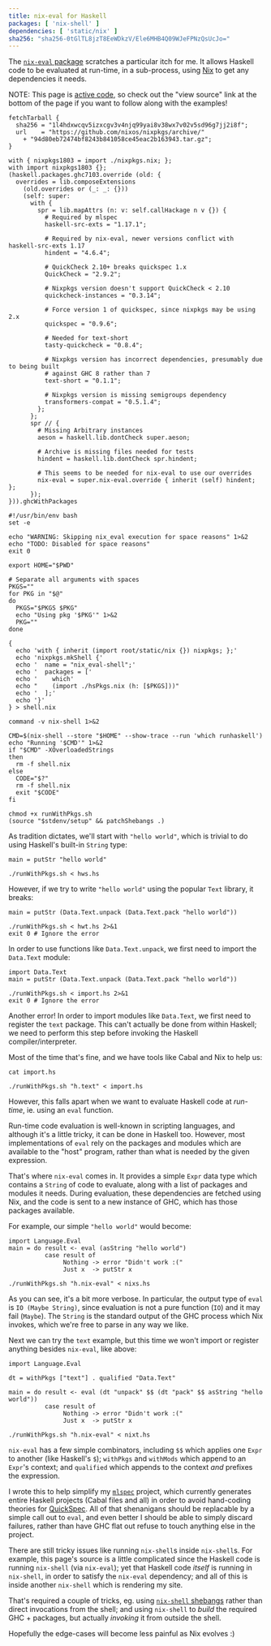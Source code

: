 ```yaml
---
title: nix-eval for Haskell
packages: [ 'nix-shell' ]
dependencies: [ 'static/nix' ]
sha256: "sha256-0tGlTL8jzT8EeWDkzV/Ele6MHB4Q09WJeFPNzQsUcJo="
---
```


The [`nix-eval` package](https://hackage.haskell.org/package/nix-eval) scratches
a particular itch for me. It allows Haskell code to be evaluated at run-time, in
a sub-process, using [Nix](http://nixos.org/nix) to get any dependencies it
needs.

NOTE: This page is [active code](/projects/activecode/), so check out the "view
source" link at the bottom of the page if you want to follow along with the
examples!

```{pipe="cat > nixpkgs.nix"}
fetchTarball {
  sha256 = "1l4hdxwcqv5izxcgv3v4njq99yai8v38wx7v02v5sd96g7jj2i8f";
  url    = "https://github.com/nixos/nixpkgs/archive/"
    + "94d80eb72474bf8243b841058ce45eac2b163943.tar.gz";
}
```

```{pipe="cat > hsPkgs.nix"}
with { nixpkgs1803 = import ./nixpkgs.nix; };
with import nixpkgs1803 {};
(haskell.packages.ghc7103.override (old: {
  overrides = lib.composeExtensions
    (old.overrides or (_: _: {}))
    (self: super:
      with {
        spr = lib.mapAttrs (n: v: self.callHackage n v {}) {
          # Required by mlspec
          haskell-src-exts = "1.17.1";

          # Required by nix-eval, newer versions conflict with haskell-src-exts 1.17
          hindent = "4.6.4";

          # QuickCheck 2.10+ breaks quickspec 1.x
          QuickCheck = "2.9.2";

          # Nixpkgs version doesn't support QuickCheck < 2.10
          quickcheck-instances = "0.3.14";

          # Force version 1 of quickspec, since nixpkgs may be using 2.x
          quickspec = "0.9.6";

          # Needed for text-short
          tasty-quickcheck = "0.8.4";

          # Nixpkgs version has incorrect dependencies, presumably due to being built
          # against GHC 8 rather than 7
          text-short = "0.1.1";

          # Nixpkgs version is missing semigroups dependency
          transformers-compat = "0.5.1.4";
        };
      };
      spr // {
        # Missing Arbitrary instances
        aeson = haskell.lib.dontCheck super.aeson;

        # Archive is missing files needed for tests
        hindent = haskell.lib.dontCheck spr.hindent;

        # This seems to be needed for nix-eval to use our overrides
        nix-eval = super.nix-eval.override { inherit (self) hindent; };
      });
})).ghcWithPackages
```

```{pipe="cat > runWithPkgs.sh"}
#!/usr/bin/env bash
set -e

echo "WARNING: Skipping nix_eval execution for space reasons" 1>&2
echo "TODO: Disabled for space reasons"
exit 0

export HOME="$PWD"

# Separate all arguments with spaces
PKGS=""
for PKG in "$@"
do
  PKGS="$PKGS $PKG"
  echo "Using pkg '$PKG'" 1>&2
  PKG=""
done

{
  echo 'with { inherit (import root/static/nix {}) nixpkgs; };'
  echo 'nixpkgs.mkShell {'
  echo '  name = "nix_eval-shell";'
  echo '  packages = ['
  echo '    which'
  echo "    (import ./hsPkgs.nix (h: [$PKGS]))"
  echo '  ];'
  echo '}'
} > shell.nix

command -v nix-shell 1>&2

CMD=$(nix-shell --store "$HOME" --show-trace --run 'which runhaskell')
echo "Running '$CMD'" 1>&2
if "$CMD" -XOverloadedStrings
then
  rm -f shell.nix
else
  CODE="$?"
  rm -f shell.nix
  exit "$CODE"
fi
```

```{pipe="sh > /dev/null"}
chmod +x runWithPkgs.sh
(source "$stdenv/setup" && patchShebangs .)
```

As tradition dictates, we'll start with `"hello world"`, which is trivial to do
using Haskell's built-in `String` type:

```{.haskell pipe="tee hws.hs"}
main = putStr "hello world"
```

```{.haskell pipe="sh"}
./runWithPkgs.sh < hws.hs
```

However, if we try to write `"hello world"` using the popular `Text` library, it
breaks:

```{.haskell pipe="tee hwt.hs"}
main = putStr (Data.Text.unpack (Data.Text.pack "hello world"))
```

```{pipe="sh"}
./runWithPkgs.sh < hwt.hs 2>&1
exit 0 # Ignore the error
```

In order to use functions like `Data.Text.unpack`, we first need to import the
`Data.Text` module:

```{.haskell pipe="tee import.hs"}
import Data.Text
main = putStr (Data.Text.unpack (Data.Text.pack "hello world"))
```

```{pipe="sh"}
./runWithPkgs.sh < import.hs 2>&1
exit 0 # Ignore the error
```

Another error! In order to import modules like `Data.Text`, we first need to
register the `text` package. This can't actually be done from within Haskell; we
need to perform this step before invoking the Haskell compiler/interpreter.

Most of the time that's fine, and we have tools like Cabal and Nix to help us:

```{.haskell pipe="sh"}
cat import.hs
```

```{.haskell pipe="sh"}
./runWithPkgs.sh "h.text" < import.hs
```

However, this falls apart when we want to evaluate Haskell code at *run-time*,
ie. using an `eval` function.

Run-time code evaluation is well-known in scripting languages, and although it's
a little tricky, it can be done in Haskell too. However, most implementations of
`eval` rely on the packages and modules which are available to the "host"
program, rather than what is needed by the given expression.

That's where `nix-eval` comes in. It provides a simple `Expr` data type which
contains a `String` of code to evaluate, along with a list of packages and
modules it needs. During evaluation, these dependencies are fetched using Nix,
and the code is sent to a new instance of GHC, which has those packages
available.

For example, our simple `"hello world"` would become:

```{.haskell pipe="tee nixs.hs"}
import Language.Eval
main = do result <- eval (asString "hello world")
          case result of
               Nothing -> error "Didn't work :("
               Just x  -> putStr x
```

```{.haskell pipe="sh"}
./runWithPkgs.sh "h.nix-eval" < nixs.hs
```

As you can see, it's a bit more verbose. In particular, the output type of
`eval` is `IO (Maybe String)`, since evaluation is not a pure function (`IO`)
and it may fail (`Maybe`). The `String` is the standard output of the GHC
process which Nix invokes, which we're free to parse in any way we like.

Next we can try the `text` example, but this time we won't import or register
anything besides `nix-eval`, like above:

```{.haskell pipe="tee nixt.hs"}
import Language.Eval

dt = withPkgs ["text"] . qualified "Data.Text"

main = do result <- eval (dt "unpack" $$ (dt "pack" $$ asString "hello world"))
          case result of
               Nothing -> error "Didn't work :("
               Just x  -> putStr x
```

```{.haskell pipe="sh"}
./runWithPkgs.sh "h.nix-eval" < nixt.hs
```

`nix-eval` has a few simple combinators, including `$$` which applies one `Expr`
to another (like Haskell's `$`); `withPkgs` and `withMods` which append to an
`Expr`'s context; and `qualified` which appends to the context *and* prefixes
the expression.

I wrote this to help simplify my [`mlspec`](/git/mlspec/)
project, which currently generates entire Haskell projects (Cabal files and all)
in order to avoid hand-coding theories for
[QuickSpec](https://hackage.haskell.org/package/quickspec). All of that
shenanigans should be replacable by a simple call out to `eval`, and even better
I should be able to simply discard failures, rather than have GHC flat out
refuse to touch anything else in the project.

There are still tricky issues like running `nix-shell`s inside `nix-shell`s. For
example, this page's source is a little complicated since the Haskell code is
running `nix-shell` (via `nix-eval`); yet that Haskell code *itself* is running
in `nix-shell`, in order to satisfy the `nix-eval` dependency; and all of this
is inside another `nix-shell` which is rendering my site.

That's required a couple of tricks, eg. using
[`nix-shell` shebangs](/projects/nixos/nix_shell_shebangs.html) rather than direct
invocations from the shell; and using `nix-shell` to *build* the required GHC +
packages, but actually *invoking* it from outside the shell.

Hopefully the edge-cases will become less painful as Nix evolves :)
